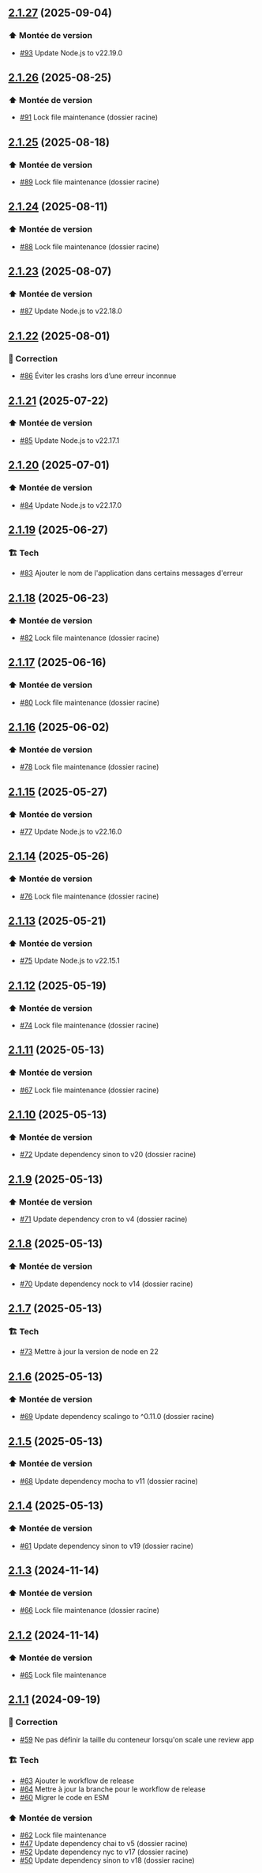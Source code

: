 ## [2.1.27](https://github.com/1024pix/scalingo-review-app-manager/compare/v2.1.26...v2.1.27) (2025-09-04)

### :arrow_up: Montée de version

- [#93](https://github.com/1024pix/scalingo-review-app-manager/pull/93) Update Node.js to v22.19.0

## [2.1.26](https://github.com/1024pix/scalingo-review-app-manager/compare/v2.1.25...v2.1.26) (2025-08-25)

### :arrow_up: Montée de version

- [#91](https://github.com/1024pix/scalingo-review-app-manager/pull/91) Lock file maintenance (dossier racine)

## [2.1.25](https://github.com/1024pix/scalingo-review-app-manager/compare/v2.1.24...v2.1.25) (2025-08-18)

### :arrow_up: Montée de version

- [#89](https://github.com/1024pix/scalingo-review-app-manager/pull/89) Lock file maintenance (dossier racine)

## [2.1.24](https://github.com/1024pix/scalingo-review-app-manager/compare/v2.1.23...v2.1.24) (2025-08-11)

### :arrow_up: Montée de version

- [#88](https://github.com/1024pix/scalingo-review-app-manager/pull/88) Lock file maintenance (dossier racine)

## [2.1.23](https://github.com/1024pix/scalingo-review-app-manager/compare/v2.1.22...v2.1.23) (2025-08-07)

### :arrow_up: Montée de version

- [#87](https://github.com/1024pix/scalingo-review-app-manager/pull/87) Update Node.js to v22.18.0

## [2.1.22](https://github.com/1024pix/scalingo-review-app-manager/compare/v2.1.21...v2.1.22) (2025-08-01)

### :bug: Correction

- [#86](https://github.com/1024pix/scalingo-review-app-manager/pull/86) Éviter les crashs lors d’une erreur inconnue

## [2.1.21](https://github.com/1024pix/scalingo-review-app-manager/compare/v2.1.20...v2.1.21) (2025-07-22)

### :arrow_up: Montée de version

- [#85](https://github.com/1024pix/scalingo-review-app-manager/pull/85) Update Node.js to v22.17.1

## [2.1.20](https://github.com/1024pix/scalingo-review-app-manager/compare/v2.1.19...v2.1.20) (2025-07-01)

### :arrow_up: Montée de version

- [#84](https://github.com/1024pix/scalingo-review-app-manager/pull/84) Update Node.js to v22.17.0

## [2.1.19](https://github.com/1024pix/scalingo-review-app-manager/compare/v2.1.18...v2.1.19) (2025-06-27)

### :building_construction: Tech

- [#83](https://github.com/1024pix/scalingo-review-app-manager/pull/83) Ajouter le nom de l'application dans certains messages d'erreur

## [2.1.18](https://github.com/1024pix/scalingo-review-app-manager/compare/v2.1.17...v2.1.18) (2025-06-23)

### :arrow_up: Montée de version

- [#82](https://github.com/1024pix/scalingo-review-app-manager/pull/82) Lock file maintenance (dossier racine)

## [2.1.17](https://github.com/1024pix/scalingo-review-app-manager/compare/v2.1.16...v2.1.17) (2025-06-16)

### :arrow_up: Montée de version

- [#80](https://github.com/1024pix/scalingo-review-app-manager/pull/80) Lock file maintenance (dossier racine)

## [2.1.16](https://github.com/1024pix/scalingo-review-app-manager/compare/v2.1.15...v2.1.16) (2025-06-02)

### :arrow_up: Montée de version

- [#78](https://github.com/1024pix/scalingo-review-app-manager/pull/78) Lock file maintenance (dossier racine)

## [2.1.15](https://github.com/1024pix/scalingo-review-app-manager/compare/v2.1.14...v2.1.15) (2025-05-27)

### :arrow_up: Montée de version

- [#77](https://github.com/1024pix/scalingo-review-app-manager/pull/77) Update Node.js to v22.16.0

## [2.1.14](https://github.com/1024pix/scalingo-review-app-manager/compare/v2.1.13...v2.1.14) (2025-05-26)

### :arrow_up: Montée de version

- [#76](https://github.com/1024pix/scalingo-review-app-manager/pull/76) Lock file maintenance (dossier racine)

## [2.1.13](https://github.com/1024pix/scalingo-review-app-manager/compare/v2.1.12...v2.1.13) (2025-05-21)

### :arrow_up: Montée de version

- [#75](https://github.com/1024pix/scalingo-review-app-manager/pull/75) Update Node.js to v22.15.1

## [2.1.12](https://github.com/1024pix/scalingo-review-app-manager/compare/v2.1.11...v2.1.12) (2025-05-19)

### :arrow_up: Montée de version

- [#74](https://github.com/1024pix/scalingo-review-app-manager/pull/74) Lock file maintenance (dossier racine)

## [2.1.11](https://github.com/1024pix/scalingo-review-app-manager/compare/v2.1.10...v2.1.11) (2025-05-13)

### :arrow_up: Montée de version

- [#67](https://github.com/1024pix/scalingo-review-app-manager/pull/67) Lock file maintenance (dossier racine)

## [2.1.10](https://github.com/1024pix/scalingo-review-app-manager/compare/v2.1.9...v2.1.10) (2025-05-13)

### :arrow_up: Montée de version

- [#72](https://github.com/1024pix/scalingo-review-app-manager/pull/72) Update dependency sinon to v20 (dossier racine)

## [2.1.9](https://github.com/1024pix/scalingo-review-app-manager/compare/v2.1.8...v2.1.9) (2025-05-13)

### :arrow_up: Montée de version

- [#71](https://github.com/1024pix/scalingo-review-app-manager/pull/71) Update dependency cron to v4 (dossier racine)

## [2.1.8](https://github.com/1024pix/scalingo-review-app-manager/compare/v2.1.7...v2.1.8) (2025-05-13)

### :arrow_up: Montée de version

- [#70](https://github.com/1024pix/scalingo-review-app-manager/pull/70) Update dependency nock to v14 (dossier racine)

## [2.1.7](https://github.com/1024pix/scalingo-review-app-manager/compare/v2.1.6...v2.1.7) (2025-05-13)

### :building_construction: Tech

- [#73](https://github.com/1024pix/scalingo-review-app-manager/pull/73) Mettre à jour la version de node en 22

## [2.1.6](https://github.com/1024pix/scalingo-review-app-manager/compare/v2.1.5...v2.1.6) (2025-05-13)

### :arrow_up: Montée de version

- [#69](https://github.com/1024pix/scalingo-review-app-manager/pull/69) Update dependency scalingo to ^0.11.0 (dossier racine)

## [2.1.5](https://github.com/1024pix/scalingo-review-app-manager/compare/v2.1.4...v2.1.5) (2025-05-13)

### :arrow_up: Montée de version

- [#68](https://github.com/1024pix/scalingo-review-app-manager/pull/68) Update dependency mocha to v11 (dossier racine)

## [2.1.4](https://github.com/1024pix/scalingo-review-app-manager/compare/v2.1.3...v2.1.4) (2025-05-13)

### :arrow_up: Montée de version

- [#61](https://github.com/1024pix/scalingo-review-app-manager/pull/61) Update dependency sinon to v19 (dossier racine)

## [2.1.3](https://github.com/1024pix/scalingo-review-app-manager/compare/v2.1.2...v2.1.3) (2024-11-14)

### :arrow_up: Montée de version

- [#66](https://github.com/1024pix/scalingo-review-app-manager/pull/66) Lock file maintenance (dossier racine)

## [2.1.2](https://github.com/1024pix/scalingo-review-app-manager/compare/v2.1.1...v2.1.2) (2024-11-14)

### :arrow_up: Montée de version

- [#65](https://github.com/1024pix/scalingo-review-app-manager/pull/65) Lock file maintenance

## [2.1.1](https://github.com/1024pix/scalingo-review-app-manager/compare/v2.1.0...v2.1.1) (2024-09-19)

### :bug: Correction

- [#59](https://github.com/1024pix/scalingo-review-app-manager/pull/59) Ne pas définir la taille du conteneur lorsqu'on scale une review app

### :building_construction: Tech

- [#63](https://github.com/1024pix/scalingo-review-app-manager/pull/63) Ajouter le workflow de release
- [#64](https://github.com/1024pix/scalingo-review-app-manager/pull/64) Mettre à jour la branche pour le workflow de release
- [#60](https://github.com/1024pix/scalingo-review-app-manager/pull/60) Migrer le code en ESM

### :arrow_up: Montée de version

- [#62](https://github.com/1024pix/scalingo-review-app-manager/pull/62) Lock file maintenance
- [#47](https://github.com/1024pix/scalingo-review-app-manager/pull/47) Update dependency chai to v5 (dossier racine)
- [#52](https://github.com/1024pix/scalingo-review-app-manager/pull/52) Update dependency nyc to v17 (dossier racine)
- [#50](https://github.com/1024pix/scalingo-review-app-manager/pull/50) Update dependency sinon to v18 (dossier racine)
